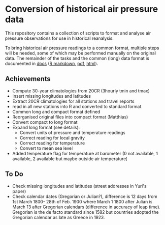 Conversion of historical air pressure data
==========================================

This repository contains a collection of scripts to format and analyse air pressure observations for use in historical reanalysis. 

To bring historical air pressure readings to a common format, multiple steps will be needed, some of which may be performed manually on the original data. The remainder of the tasks and the common (long) data format is documented in [docs](docs) ([R markdown](docs/pressure_documentation.Rmd), [pdf](docs/pressure_documentation.pdf), [html](docs/pressure_documentation.html)).

Achievements
-----------------------
* Compute 30-year climatologies from 20CR (3hourly tmin and tmax)
* Insert missing longitudes and latitudes
* Extract 20CR climatologies for all stations and travel reports
* read in all new stations into R and converted to standard format
* Common long and compact format defined
* Reorganised original files into compact format (Matthias)
* Convert compact to long format
* Expand long format (see details):
  * Convert units of pressure and temperature readings
  * Correct reading for local gravity
  * Correct reading for temperature
  * Convert to mean sea level
* Added temperature flag for temperature at barometer (0 not available, 1 available, 2 available but maybe outside air temperature)

To Do
------------
* Check missing longitudes and latitudes (street addresses in Yuri's paper)
* Check calendar dates (Gregorian or Julian?), difference is 12 days from 1st March 1800- 28th of Feb. 1900 where March 1 1800 after Julian is March 13 after Gregorian calendars (difference in accuracy of leap time). Gregorian is the de facto standard since 1582 but countries adopted the Gregorian calendar as late as Greece in 1923.
